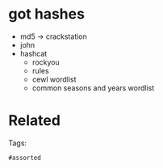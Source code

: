 # got hashes
- md5 -> crackstation
- john
- hashcat
  - rockyou
  - rules
  - cewl wordlist
  - common seasons and years wordlist

# Related


Tags:

    #assorted
